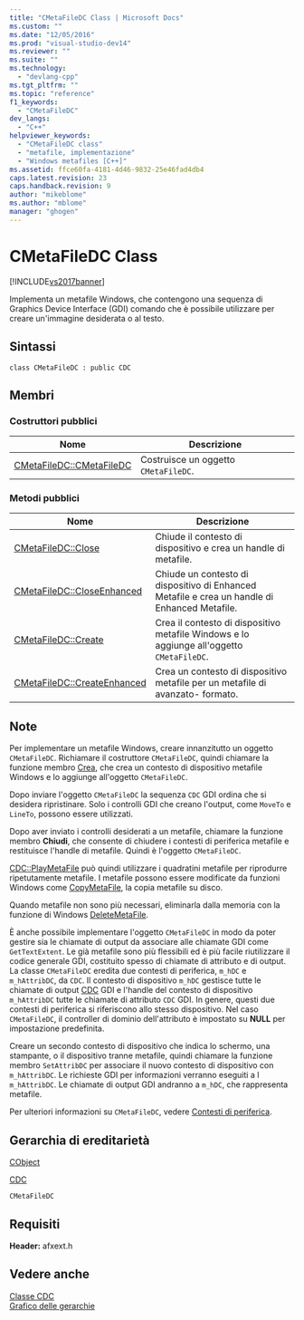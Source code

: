 ```yaml
---
title: "CMetaFileDC Class | Microsoft Docs"
ms.custom: ""
ms.date: "12/05/2016"
ms.prod: "visual-studio-dev14"
ms.reviewer: ""
ms.suite: ""
ms.technology: 
  - "devlang-cpp"
ms.tgt_pltfrm: ""
ms.topic: "reference"
f1_keywords: 
  - "CMetaFileDC"
dev_langs: 
  - "C++"
helpviewer_keywords: 
  - "CMetaFileDC class"
  - "metafile, implementazione"
  - "Windows metafiles [C++]"
ms.assetid: ffce60fa-4181-4d46-9832-25e46fad4db4
caps.latest.revision: 23
caps.handback.revision: 9
author: "mikeblome"
ms.author: "mblome"
manager: "ghogen"
---
```

# CMetaFileDC Class
[!INCLUDE[vs2017banner](../../assembler/inline/includes/vs2017banner.md)]

Implementa un metafile Windows, che contengono una sequenza di Graphics Device Interface \(GDI\) comando che è possibile utilizzare per creare un'immagine desiderata o al testo.  
  
## Sintassi  
  
```  
class CMetaFileDC : public CDC  
```  
  
## Membri  
  
### Costruttori pubblici  
  
|Nome|Descrizione|  
|----------|-----------------|  
|[CMetaFileDC::CMetaFileDC](../Topic/CMetaFileDC::CMetaFileDC.md)|Costruisce un oggetto `CMetaFileDC`.|  
  
### Metodi pubblici  
  
|Nome|Descrizione|  
|----------|-----------------|  
|[CMetaFileDC::Close](../Topic/CMetaFileDC::Close.md)|Chiude il contesto di dispositivo e crea un handle di metafile.|  
|[CMetaFileDC::CloseEnhanced](../Topic/CMetaFileDC::CloseEnhanced.md)|Chiude un contesto di dispositivo di Enhanced Metafile e crea un handle di Enhanced Metafile.|  
|[CMetaFileDC::Create](../Topic/CMetaFileDC::Create.md)|Crea il contesto di dispositivo metafile Windows e lo aggiunge all'oggetto `CMetaFileDC`.|  
|[CMetaFileDC::CreateEnhanced](../Topic/CMetaFileDC::CreateEnhanced.md)|Crea un contesto di dispositivo metafile per un metafile di avanzato\- formato.|  
  
## Note  
 Per implementare un metafile Windows, creare innanzitutto un oggetto `CMetaFileDC`.  Richiamare il costruttore `CMetaFileDC`, quindi chiamare la funzione membro [Crea](../Topic/CMetaFileDC::Create.md), che crea un contesto di dispositivo metafile Windows e lo aggiunge all'oggetto `CMetaFileDC`.  
  
 Dopo inviare l'oggetto `CMetaFileDC` la sequenza `CDC` GDI ordina che si desidera ripristinare.  Solo i controlli GDI che creano l'output, come `MoveTo` e `LineTo`, possono essere utilizzati.  
  
 Dopo aver inviato i controlli desiderati a un metafile, chiamare la funzione membro **Chiudi**, che consente di chiudere i contesti di periferica metafile e restituisce l'handle di metafile.  Quindi è l'oggetto `CMetaFileDC`.  
  
 [CDC::PlayMetaFile](../Topic/CDC::PlayMetaFile.md) può quindi utilizzare i quadratini metafile per riprodurre ripetutamente metafile.  I metafile possono essere modificate da funzioni Windows come [CopyMetaFile](http://msdn.microsoft.com/library/windows/desktop/dd183480), la copia metafile su disco.  
  
 Quando metafile non sono più necessari, eliminarla dalla memoria con la funzione di Windows [DeleteMetaFile](http://msdn.microsoft.com/library/windows/desktop/dd183537).  
  
 È anche possibile implementare l'oggetto `CMetaFileDC` in modo da poter gestire sia le chiamate di output da associare alle chiamate GDI come `GetTextExtent`.  Le già metafile sono più flessibili ed è più facile riutilizzare il codice generale GDI, costituito spesso di chiamate di attributo e di output.  La classe `CMetaFileDC` eredita due contesti di periferica, `m_hDC` e `m_hAttribDC`, da `CDC`.  Il contesto di dispositivo `m_hDC` gestisce tutte le chiamate di output [CDC](../../mfc/reference/cdc-class.md) GDI e l'handle del contesto di dispositivo `m_hAttribDC` tutte le chiamate di attributo `CDC` GDI.  In genere, questi due contesti di periferica si riferiscono allo stesso dispositivo.  Nel caso `CMetaFileDC`, il controller di dominio dell'attributo è impostato su **NULL** per impostazione predefinita.  
  
 Creare un secondo contesto di dispositivo che indica lo schermo, una stampante, o il dispositivo tranne metafile, quindi chiamare la funzione membro `SetAttribDC` per associare il nuovo contesto di dispositivo con `m_hAttribDC`.  Le richieste GDI per informazioni verranno eseguiti a l `m_hAttribDC`.  Le chiamate di output GDI andranno a `m_hDC`, che rappresenta metafile.  
  
 Per ulteriori informazioni su `CMetaFileDC`, vedere [Contesti di periferica](../../mfc/device-contexts.md).  
  
## Gerarchia di ereditarietà  
 [CObject](../../mfc/reference/cobject-class.md)  
  
 [CDC](../../mfc/reference/cdc-class.md)  
  
 `CMetaFileDC`  
  
## Requisiti  
 **Header:** afxext.h  
  
## Vedere anche  
 [Classe CDC](../../mfc/reference/cdc-class.md)   
 [Grafico delle gerarchie](../../mfc/hierarchy-chart.md)